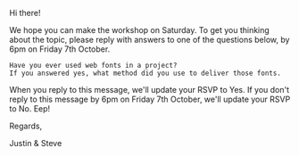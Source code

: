 Hi there!

We hope you can make the workshop on Saturday. To get you thinking about the topic, please reply with answers to one of the questions below, by 6pm on Friday 7th October.

    Have you ever used web fonts in a project?
    If you answered yes, what method did you use to deliver those fonts.

When you reply to this message, we'll update your RSVP to Yes. If you don't reply to this message by 6pm on Friday 7th October, we'll update your RSVP to No. Eep!

Regards,

Justin & Steve

